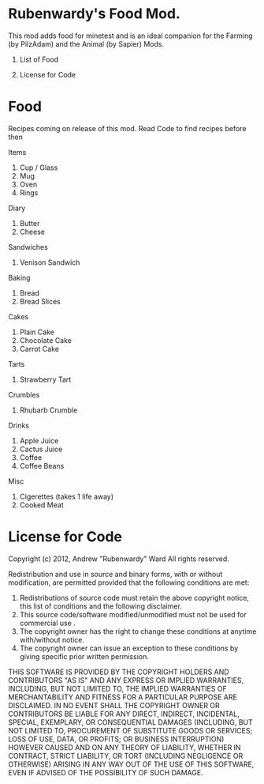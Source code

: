 Rubenwardy's Food Mod.
======================

This mod adds food for minetest and is an ideal companion for the Farming (by PilzAdam) and the Animal (by Sapier) Mods.

1) List of Food

2) License for Code

Food
====

Recipes coming on release of this mod.
Read Code to find recipes before then

Items
1) Cup / Glass
2) Mug
3) Oven
4) Rings

Diary
1) Butter
2) Cheese

Sandwiches
1) Venison Sandwich

Baking
1) Bread
2) Bread Slices

Cakes
1) Plain Cake
2) Chocolate Cake
3) Carrot Cake

Tarts
1) Strawberry Tart

Crumbles
1) Rhubarb Crumble

Drinks
1) Apple Juice
2) Cactus Juice
3) Coffee
4) Coffee Beans

Misc
1) Cigerettes (takes 1 life away)
2) Cooked Meat



License for Code
================

Copyright (c) 2012, Andrew "Rubenwardy" Ward
All rights reserved.

Redistribution and use in source and binary forms, with or without
modification, are permitted provided that the following conditions are met: 

1. Redistributions of source code must retain the above copyright notice, this
   list of conditions and the following disclaimer.
3. This source code/software modified/unmodified must not be used for commercial use .
4. The copyright owner has the right to change these conditions at anytime with/without notice.
5. The copyright owner can issue an exception to these conditions by giving specific prior written permission.

THIS SOFTWARE IS PROVIDED BY THE COPYRIGHT HOLDERS AND CONTRIBUTORS "AS IS" AND
ANY EXPRESS OR IMPLIED WARRANTIES, INCLUDING, BUT NOT LIMITED TO, THE IMPLIED
WARRANTIES OF MERCHANTABILITY AND FITNESS FOR A PARTICULAR PURPOSE ARE
DISCLAIMED. IN NO EVENT SHALL THE COPYRIGHT OWNER OR CONTRIBUTORS BE LIABLE FOR
ANY DIRECT, INDIRECT, INCIDENTAL, SPECIAL, EXEMPLARY, OR CONSEQUENTIAL DAMAGES
(INCLUDING, BUT NOT LIMITED TO, PROCUREMENT OF SUBSTITUTE GOODS OR SERVICES;
LOSS OF USE, DATA, OR PROFITS; OR BUSINESS INTERRUPTION) HOWEVER CAUSED AND
ON ANY THEORY OF LIABILITY, WHETHER IN CONTRACT, STRICT LIABILITY, OR TORT
(INCLUDING NEGLIGENCE OR OTHERWISE) ARISING IN ANY WAY OUT OF THE USE OF THIS
SOFTWARE, EVEN IF ADVISED OF THE POSSIBILITY OF SUCH DAMAGE.